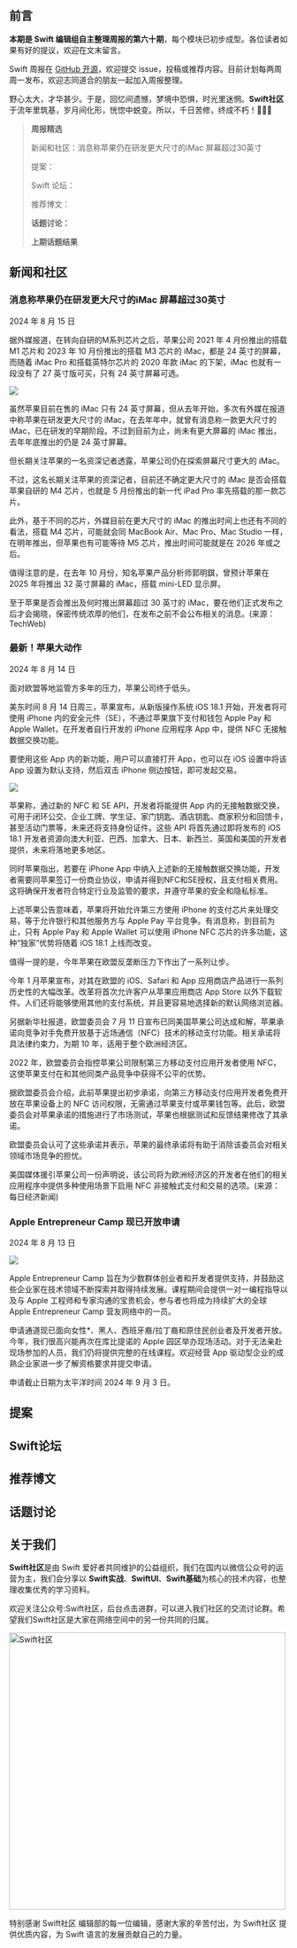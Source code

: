 ## 前言

**本期是 Swift 编辑组自主整理周报的第六十期**，每个模块已初步成型。各位读者如果有好的提议，欢迎在文末留言。

Swift 周报在 [GitHub 开源](https://github.com/SwiftCommunityRes/SwiftWeekly "SwiftWeekly")，欢迎提交 issue，投稿或推荐内容。目前计划每两周周一发布，欢迎志同道合的朋友一起加入周报整理。

野心太大，才华甚少。于是，回忆间遗憾，梦境中恐惧，时光里迷惘。**Swift社区**于流年里筑基，岁月间化形，恍惚中蜕变。所以，千日苦修，终成不朽！👊👊👊

> **周报精选**
>
> 新闻和社区：消息称苹果仍在研发更大尺寸的iMac 屏幕超过30英寸
> 
> 提案：
>
> Swift 论坛：
>
> 推荐博文：
>
> **话题讨论：** 
> 
> 
>
>**上期话题结果**




## 新闻和社区  

### 消息称苹果仍在研发更大尺寸的iMac 屏幕超过30英寸

2024 年 8 月 15 日

据外媒报道，在转向自研的M系列芯片之后，苹果公司 2021 年 4 月份推出的搭载 M1 芯片和 2023 年 10 月份推出的搭载 M3 芯片的 iMac，都是 24 英寸的屏幕，而随着 iMac Pro 和搭载英特尔芯片的 2020 年款 iMac 的下架，iMac 也就有一段没有了 27 英寸版可买，只有 24 英寸屏幕可选。

![](https://upload.techweb.com.cn/s/1080/imgs/2024/0815/1723691769808.jpg)

虽然苹果目前在售的 iMac 只有 24 英寸屏幕，但从去年开始，多次有外媒在报道中称苹果在研发更大尺寸的 iMac，在去年年中，就曾有消息称一款更大尺寸的 iMac，已在研发的早期阶段。不过到目前为止，尚未有更大屏幕的 iMac 推出，去年年底推出的仍是 24 英寸屏幕。

但长期关注苹果的一名资深记者透露，苹果公司仍在探索屏幕尺寸更大的 iMac。

不过，这名长期关注苹果的资深记者，目前还不确定更大尺寸的 iMac 是否会搭载苹果自研的 M4 芯片，也就是 5 月份推出的新一代 iPad Pro 率先搭载的那一款芯片。

此外，基于不同的芯片，外媒目前在更大尺寸的 iMac 的推出时间上也还有不同的看法，搭载 M4 芯片，可能就会同 MacBook Air、Mac Pro、Mac Studio 一样，在明年推出，但苹果也有可能等待 M5 芯片，推出时间可能就是在 2026 年或之后。

值得注意的是，在去年 10 月份，知名苹果产品分析师郭明錤，曾预计苹果在 2025 年将推出 32 英寸屏幕的 iMac，搭载 mini-LED 显示屏。

至于苹果是否会推出及何时推出屏幕超过 30 英寸的 iMac，要在他们正式发布之后才会揭晓，保密传统浓厚的他们，在发布之前不会公布相关的消息。(来源：TechWeb)

### 最新！苹果大动作

2024 年 8 月 14 日

面对欧盟等地监管方多年的压力，苹果公司终于低头。

美东时间 8 月 14 日周三，苹果宣布，从新版操作系统 iOS 18.1 开始，开发者将可使用 iPhone 内的安全元件（SE），不通过苹果旗下支付和钱包 Apple Pay 和 Apple Wallet，在开发者自行开发的 iPhone 应用程序 App 中，提供 NFC 无接触数据交换功能。

要使用这些 App 内的新功能，用户可以直接打开 App，也可以在 iOS 设置中将该 App 设置为默认支持，然后双击 iPhone 侧边按钮，即可发起交易。

![](https://pics4.baidu.com/feed/9e3df8dcd100baa1df51bee82aa1c01cc9fc2ea7.jpeg@f_auto?token=7227780230c2c2effeb08f3b9e9e4351)

苹果称，通过新的 NFC 和 SE API，开发者将能提供 App 内的无接触数据交换，可用于闭环公交、企业工牌、学生证、家门钥匙、酒店钥匙、商家积分和回馈卡，甚至活动门票等，未来还将支持身份证件。这些 API 将首先通过即将发布的 iOS 18.1 开发者资源向澳大利亚、巴西、加拿大、日本、新西兰、英国和美国的开发者提供，未来将落地更多地区。

同时苹果指出，若要在 iPhone App 中纳入上述新的无接触数据交换功能，开发者需要同苹果签订一份商业协议，申请并得到NFC和SE授权，且支付相关费用。这将确保开发者符合特定行业及监管的要求，并遵守苹果的安全和隐私标准。

上述苹果公告意味着，苹果将开始允许第三方使用 iPhone 的支付芯片来处理交易，等于允许银行和其他服务方与 Apple Pay 平台竞争。有消息称，到目前为止，只有 Apple Pay 和 Apple Wallet 可以使用 iPhone NFC 芯片的许多功能，这种“独家”优势将随着 iOS 18.1 上线而改变。

值得一提的是，今年苹果在欧盟反垄断压力下作出了一系列让步。

今年 1 月苹果宣布，对其在欧盟的 iOS、Safari 和 App 应用商店产品进行一系列历史性的大幅改革。改革将首次允许客户从苹果应用商店 App Store 以外下载软件。人们还将能够使用其他的支付系统，并且更容易地选择新的默认网络浏览器。

另据新华社报道，欧盟委员会 7 月 11 日宣布已同美国苹果公司达成和解，苹果承诺向竞争对手免费开放基于近场通信（NFC）技术的移动支付功能。相关承诺将具法律约束力，为期 10 年，适用于整个欧洲经济区。

2022 年，欧盟委员会指控苹果公司限制第三方移动支付应用开发者使用 NFC，这使苹果支付在和其他同类产品竞争中获得不公平的优势。

据欧盟委员会介绍，此前苹果提出初步承诺，向第三方移动支付应用开发者免费开放在苹果设备上的 NFC 访问权限，无需通过苹果支付或苹果钱包等。此后，欧盟委员会对苹果承诺的措施进行了市场测试，苹果也根据测试和反馈结果修改了其承诺。

欧盟委员会认可了这些承诺并表示，苹果的最终承诺将有助于消除该委员会对相关领域市场竞争的担忧。

美国媒体援引苹果公司一份声明说，该公司将为欧洲经济区的开发者在他们的相关应用程序中提供多种使用场景下启用 NFC 非接触式支付和交易的选项。(来源：每日经济新闻)

### Apple Entrepreneur Camp 现已开放申请

2024 年 8 月 13 日

![](https://devimages-cdn.apple.com/wwdc-services/articles/images/99A1800C-E399-41AB-9A95-F58AEA6B28F9/2048.jpeg)

Apple Entrepreneur Camp 旨在为少数群体创业者和开发者提供支持，并鼓励这些企业家在技术领域不断探索并取得持续发展。课程期间会提供一对一编程指导以及与 Apple 工程师和专家沟通的宝贵机会，参与者也将成为持续扩大的全球 Apple Entrepreneur Camp 营友网络中的一员。

申请通道现已面向女性*、黑人、西班牙裔/拉丁裔和原住民创业者及开发者开放。今年，我们很高兴能再次在库比提诺的 Apple 园区举办现场活动。对于无法亲赴现场参加的人员，我们仍将提供完整的在线课程。欢迎经营 App 驱动型企业的成熟企业家进一步了解资格要求并提交申请。

申请截止日期为太平洋时间 2024 年 9 月 3 日。

## 提案


## Swift论坛


## 推荐博文


## 话题讨论


## 关于我们

**Swift社区**是由 Swift 爱好者共同维护的公益组织，我们在国内以微信公众号的运营为主，我们会分享以 **Swift实战**、**SwiftUl**、**Swift基础**为核心的技术内容，也整理收集优秀的学习资料。

欢迎关注公众号:Swift社区，后台点击进群，可以进入我们社区的交流讨论群。希望我们Swift社区是大家在网络空间中的另一份共同的归属。

<img width="500" alt="Swift社区" src="https://user-images.githubusercontent.com/24238160/132703149-34121c6c-fd18-491c-a697-58a0fabf3060.png">

特别感谢 Swift社区 编辑部的每一位编辑，感谢大家的辛苦付出，为 Swift社区 提供优质内容，为 Swift 语言的发展贡献自己的力量。
